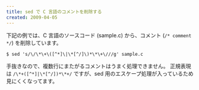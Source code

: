```yaml
---
title: sed で C 言語のコメントを削除する
created: 2009-04-05
---
```


下記の例では、C 言語のソースコード (sample.c) から、コメント (`/* comment */`) を削除しています。

~~~
$ sed 's/\/\*\+\([^*]\|\*[^/]\)*\*\+\///g' sample.c
~~~

手抜きなので、複数行にまたがるコメントはうまく処理できません。
正規表現は `/\*+([^*]|\*[^/])*\*+/` ですが、sed 用のエスケープ処理が入っているため見にくくなってます。

